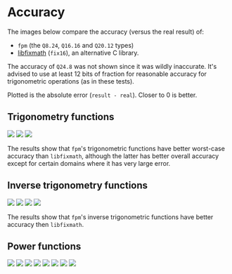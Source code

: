 # Accuracy

The images below compare the accuracy (versus the real result) of:
* `fpm` (the `Q8.24`, `Q16.16` and `Q20.12` types)
* [libfixmath](https://github.com/PetteriAimonen/libfixmath) (`fix16`), an alternative C library.

The accuracy of `Q24.8` was not shown since it was wildly inaccurate. It's advised to use at least 12 bits of fraction for reasonable accuracy for trigonometric operations (as in these tests).

Plotted is the absolute error (`result - real`). Closer to 0 is better.

## Trigonometry functions
![](http://mikelankampgithub.s3-website-eu-west-1.amazonaws.com/fpm/accuracy-cos.png)
![](http://mikelankampgithub.s3-website-eu-west-1.amazonaws.com/fpm/accuracy-sin.png)
![](http://mikelankampgithub.s3-website-eu-west-1.amazonaws.com/fpm/accuracy-tan.png)

The results show that `fpm`'s trigonometric functions have better worst-case accuracy than `libfixmath`, although the latter has better overall accuracy except for certain domains where it has very large error.

## Inverse trigonometry functions
![](http://mikelankampgithub.s3-website-eu-west-1.amazonaws.com/fpm/accuracy-acos.png)
![](http://mikelankampgithub.s3-website-eu-west-1.amazonaws.com/fpm/accuracy-asin.png)
![](http://mikelankampgithub.s3-website-eu-west-1.amazonaws.com/fpm/accuracy-atan.png)
![](http://mikelankampgithub.s3-website-eu-west-1.amazonaws.com/fpm/accuracy-atan2.png)

The results show that `fpm`'s inverse trigonometric functions have better accuracy then `libfixmath`.

## Power functions
![](http://mikelankampgithub.s3-website-eu-west-1.amazonaws.com/fpm/accuracy-sqrt.png)
![](http://mikelankampgithub.s3-website-eu-west-1.amazonaws.com/fpm/accuracy-cbrt.png)
![](http://mikelankampgithub.s3-website-eu-west-1.amazonaws.com/fpm/accuracy-exp.png)
![](http://mikelankampgithub.s3-website-eu-west-1.amazonaws.com/fpm/accuracy-log.png)
![](http://mikelankampgithub.s3-website-eu-west-1.amazonaws.com/fpm/accuracy-exp2.png)
![](http://mikelankampgithub.s3-website-eu-west-1.amazonaws.com/fpm/accuracy-log2.png)
![](http://mikelankampgithub.s3-website-eu-west-1.amazonaws.com/fpm/accuracy-pow.png)
![](http://mikelankampgithub.s3-website-eu-west-1.amazonaws.com/fpm/accuracy-log10.png)

